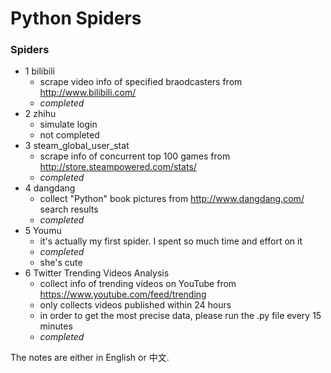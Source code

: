# Python Spiders
### Spiders
- 1 bilibili
  - scrape video info of specified braodcasters from http://www.bilibili.com/
  - *completed*
- 2 zhihu
  - simulate login 
  - not completed
- 3 steam_global_user_stat
  - scrape info of concurrent top 100 games from http://store.steampowered.com/stats/
  - *completed*
- 4 dangdang
  - collect "Python" book pictures from http://www.dangdang.com/ search results
  - *completed*
- 5 Youmu
  - it's actually my first spider. I spent so much time and effort on it
  - *completed*
  - she's cute
- 6 Twitter Trending Videos Analysis
  - collect info of trending videos on YouTube from https://www.youtube.com/feed/trending
  - only collects videos published within 24 hours
  - in order to get the most precise data, please run the .py file every 15 minutes
  - *completed*

The notes are either in English or 中文. 
